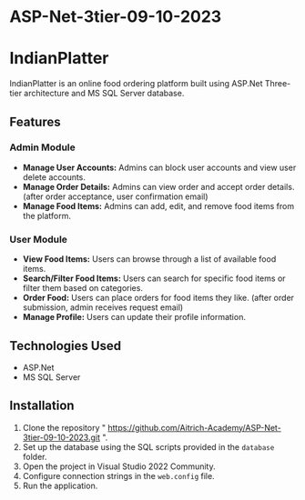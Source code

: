 # ASP-Net-3tier-09-10-2023
# IndianPlatter
IndianPlatter is an online food ordering platform built using ASP.Net Three-tier architecture and MS SQL Server database.

## Features

### Admin Module
- **Manage User Accounts:** Admins can block user accounts and view user delete accounts.
- **Manage Order Details:** Admins can view order and accept order details. (after order acceptance, user confirmation email)
- **Manage Food Items:** Admins can add, edit, and remove food items from the platform.

### User Module
- **View Food Items:** Users can browse through a list of available food items.
- **Search/Filter Food Items:** Users can search for specific food items or filter them based on categories.
- **Order Food:** Users can place orders for food items they like. (after order submission, admin receives request email)
- **Manage Profile:** Users can update their profile information.

## Technologies Used
- ASP.Net
- MS SQL Server

## Installation
1. Clone the repository " https://github.com/Aitrich-Academy/ASP-Net-3tier-09-10-2023.git ".
2. Set up the database using the SQL scripts provided in the `database` folder.
3. Open the project in Visual Studio 2022 Community.
4. Configure connection strings in the `web.config` file.
5. Run the application.
